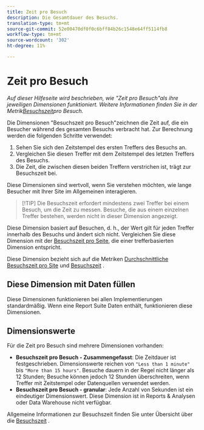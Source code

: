 ```yaml
---
title: Zeit pro Besuch
description: Die Gesamtdauer des Besuchs.
translation-type: tm+mt
source-git-commit: 52e00470df0f0c6bff84b26c1548e64ff5114fb8
workflow-type: tm+mt
source-wordcount: '302'
ht-degree: 11%

---
```



# Zeit pro Besuch

*Auf dieser Hilfeseite wird beschrieben, wie &quot;Zeit pro Besuch&quot;als ihre jeweiligen Dimensionen funktioniert. Weitere Informationen finden Sie in der Metrik[Besuchszeit](../metrics/time-spent-per-visit.md)pro Besuch.*

Die Dimensionen &quot;Besuchszeit pro Besuch&quot;zeichnen die Zeit auf, die ein Besucher während des gesamten Besuchs verbracht hat. Zur Berechnung werden die folgenden Schritte verwendet:

1. Sehen Sie sich den Zeitstempel des ersten Treffers des Besuchs an.
2. Vergleichen Sie diesen Treffer mit dem Zeitstempel des letzten Treffers des Besuchs.
3. Die Zeit, die zwischen diesen beiden Treffern verstrichen ist, trägt zur Besuchszeit bei.

Diese Dimensionen sind wertvoll, wenn Sie verstehen möchten, wie lange Besucher mit Ihrer Site im Allgemeinen interagieren.

>[!TIP] Die Besuchszeit erfordert mindestens zwei Treffer bei einem Besuch, um die Zeit zu messen. Besuche, die aus einem einzelnen Treffer bestehen, werden nicht in dieser Dimension angezeigt.

Diese Dimension basiert auf Besuchen, d. h., der Wert gilt für jeden Treffer innerhalb des Besuchs und ändert sich nicht. Vergleichen Sie diese Dimension mit der [Besuchszeit pro Seite](time-spent-on-page.md), die einer trefferbasierten Dimension entspricht.

Diese Dimension bezieht sich auf die Metriken [Durchschnittliche Besuchszeit pro Site](../metrics/average-time-on-site.md) und [Besuchszeit](../metrics/time-spent-per-visit.md) .

## Diese Dimension mit Daten füllen

Diese Dimensionen funktionieren bei allen Implementierungen standardmäßig. Wenn eine Report Suite Daten enthält, funktionieren diese Dimensionen.

## Dimensionswerte

Für die Zeit pro Besuch sind mehrere Dimensionen vorhanden:

* **Besuchszeit pro Besuch - Zusammengefasst**: Die Zeitdauer ist festgeschrieben. Dimensionswerte reichen von `"Less than 1 minute"` bis `"More than 15 hours"`. Besuche dauern in der Regel nicht länger als 12 Stunden; Besuche können jedoch 12 Stunden überschreiten, wenn Treffer mit Zeitstempel oder Datenquellen verwendet werden.
* **Besuchszeit pro Besuch - granular**: Jede Anzahl von Sekunden ist ein eindeutiger Dimensionswert. Diese Dimension ist in Reports &amp; Analysen oder Data Warehouse nicht verfügbar.

Allgemeine Informationen zur Besuchszeit finden Sie unter Übersicht über die [Besuchszeit](../metrics/time-spent.md) .
